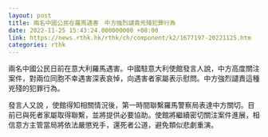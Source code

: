 ```yaml
---
layout: post
title: 兩名中國公民在羅馬遇害　中方強烈譴責兇殘犯罪行為
date: 2022-11-25 15:43:24.000000000 +08:00
link: https://news.rthk.hk/rthk/ch/component/k2/1677197-20221125.htm
categories: rthk
---
```


兩名中國公民日前在意大利羅馬遇害。中國駐意大利使館發言人說，中方高度關注案件，對兩位同胞不幸遇害深表哀悼，向遇害者家屬表示慰問。中方強烈譴責這種兇殘的犯罪行為。

發言人又說 ，使館得知相關情況後，第一時間聯繫羅馬警察局表達中方關切。目前已與死者家屬取得聯繫，並將提供必要協助。使館將繼續密切關注案件進展，相信意方主管當局將依法嚴懲兇手，還死者公道，避免類似悲劇重演。
